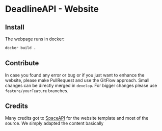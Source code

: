 # DeadlineAPI - Website


## Install

The webpage runs in docker:
```bash
docker build .
```

## Contribute
In case you found any error or bug or if you just want to enhance the website, please make PullRequest and use the GitFlow approach. Small changes can be directly merged in `develop`. For bigger changes please use `feature/yourFeature` branches.


## Credits
Many credits got to [SpaceAPI](http://spaceapi.io) for the website template and most of the source. We simply adapted the content basically
